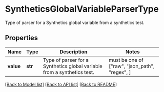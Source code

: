 # SyntheticsGlobalVariableParserType

Type of parser for a Synthetics global variable from a synthetics test.
## Properties
Name | Type | Description | Notes
------------ | ------------- | ------------- | -------------
**value** | **str** | Type of parser for a Synthetics global variable from a synthetics test. |  must be one of ["raw", "json_path", "regex", ]

[[Back to Model list]](README.md#documentation-for-models) [[Back to API list]](README.md#documentation-for-api-endpoints) [[Back to README]](README.md)


